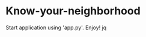 # Know-your-neighborhood

Start application using 'app.py'. Enjoy!
                                 jq
